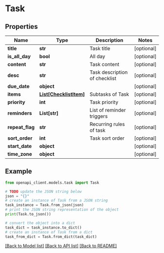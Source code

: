 # Task


## Properties

Name | Type | Description | Notes
------------ | ------------- | ------------- | -------------
**title** | **str** | Task title | [optional] 
**is_all_day** | **bool** | All day | [optional] 
**content** | **str** | Task content | [optional] 
**desc** | **str** | Task description of checklist | [optional] 
**due_date** | **object** |  | [optional] 
**items** | [**List[ChecklistItem]**](ChecklistItem.md) | Subtasks of Task | [optional] 
**priority** | **int** | Task priority | [optional] 
**reminders** | **List[str]** | List of reminder triggers | [optional] 
**repeat_flag** | **str** | Recurring rules of task | [optional] 
**sort_order** | **int** | Task sort order | [optional] 
**start_date** | **object** |  | [optional] 
**time_zone** | **object** |  | [optional] 

## Example

```python
from openapi_client.models.task import Task

# TODO update the JSON string below
json = "{}"
# create an instance of Task from a JSON string
task_instance = Task.from_json(json)
# print the JSON string representation of the object
print(Task.to_json())

# convert the object into a dict
task_dict = task_instance.to_dict()
# create an instance of Task from a dict
task_from_dict = Task.from_dict(task_dict)
```
[[Back to Model list]](../README.md#documentation-for-models) [[Back to API list]](../README.md#documentation-for-api-endpoints) [[Back to README]](../README.md)


